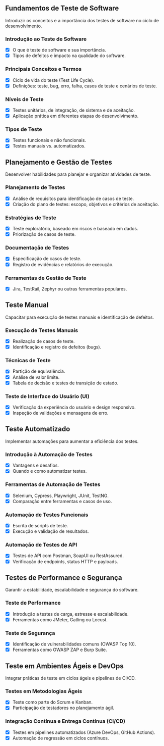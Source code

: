 ## Fundamentos de Teste de Software
Introduzir os conceitos e a importância dos testes de software no ciclo de desenvolvimento.
### Introdução ao Teste de Software
- [x] O que é teste de software e sua importância.
- [x] Tipos de defeitos e impacto na qualidade do software.
### Principais Conceitos e Termos
- [x] Ciclo de vida do teste (Test Life Cycle).
- [x] Definições: teste, bug, erro, falha, casos de teste e cenários de teste.
### Níveis de Teste
- [x] Testes unitários, de integração, de sistema e de aceitação.
- [x] Aplicação prática em diferentes etapas do desenvolvimento.
### Tipos de Teste
- [x] Testes funcionais e não funcionais.
- [x] Testes manuais vs. automatizados.
## Planejamento e Gestão de Testes
Desenvolver habilidades para planejar e organizar atividades de teste.
### Planejamento de Testes
- [x] Análise de requisitos para identificação de casos de teste.
- [x] Criação do plano de testes: escopo, objetivos e critérios de aceitação.
### Estratégias de Teste
- [x] Teste exploratório, baseado em riscos e baseado em dados.
- [x] Priorização de casos de teste.
### Documentação de Testes
- [x] Especificação de casos de teste.
- [x] Registro de evidências e relatórios de execução.
### Ferramentas de Gestão de Teste
- [x] Jira, TestRail, Zephyr ou outras ferramentas populares.
## Teste Manual
Capacitar para execução de testes manuais e identificação de defeitos.
### Execução de Testes Manuais
- [x] Realização de casos de teste.
- [x] Identificação e registro de defeitos (bugs).
### Técnicas de Teste
- [x] Partição de equivalência.
- [x] Análise de valor limite.
- [x] Tabela de decisão e testes de transição de estado.
### Teste de Interface do Usuário (UI)
- [x] Verificação da experiência do usuário e design responsivo.
- [x] Inspeção de validações e mensagens de erro.

## Teste Automatizado
Implementar automações para aumentar a eficiência dos testes.
### Introdução à Automação de Testes
- [x] Vantagens e desafios.
- [x] Quando e como automatizar testes.
### Ferramentas de Automação de Testes
- [x] Selenium, Cypress, Playwright, JUnit, TestNG.
- [x] Comparação entre ferramentas e casos de uso.
### Automação de Testes Funcionais
- [x] Escrita de scripts de teste.
- [x] Execução e validação de resultados.
### Automação de Testes de API
- [x] Testes de API com Postman, SoapUI ou RestAssured.
- [x] Verificação de endpoints, status HTTP e payloads.

## Testes de Performance e Segurança
Garantir a estabilidade, escalabilidade e segurança do software.
### Teste de Performance
- [x] Introdução a testes de carga, estresse e escalabilidade.
- [x] Ferramentas como JMeter, Gatling ou Locust.
### Teste de Segurança
- [x] Identificação de vulnerabilidades comuns (OWASP Top 10).
- [x] Ferramentas como OWASP ZAP e Burp Suite.

## Teste em Ambientes Ágeis e DevOps
Integrar práticas de teste em ciclos ágeis e pipelines de CI/CD.
### Testes em Metodologias Ágeis
- [x] Teste como parte do Scrum e Kanban.
- [x] Participação de testadores no planejamento ágil.
### Integração Contínua e Entrega Contínua (CI/CD)
- [x] Testes em pipelines automatizados (Azure DevOps, GitHub Actions).
- [x] Automação de regressão em ciclos contínuos.

<!--


![](img/livro-008.png)



**Para podermos reivindicar sucesso real em qualquer empreendimento, precisamos levar em conta as necessidades e desejos de todas as partes interessadas e equilibrar essas necessidades e desejos de modo que todos fiquem satisfeitos em certos limites ou acima deles**.

## Conclusão
Seguimos praticamente a mesma estratégia , uma estratégia que orienta as mudanças :
- [x] Entenda o que os clientes realmente querem.
      - [x] Pedidos recém-chegados são inseridos em um backlog em execução, de acordo com algum esquema de priorização, enquanto todo o departamento trabalha para preparar cada elemento dos pedidos de maior prioridade.
      - [x] Conforme os elementos ficam prontos, são verificados por TDD/BDD,CI/CD e etc.
      - [x] Benefícios:
            - [x] Os pedidos recebidos chegam com variações imprevisíveis, por exemplo, em tamanho, prazo, prioridade e personalizações solicitadas.
            - [x] Há um acúmulo de pedidos pendentes em constante mudança em toda a empresa.
            - [x] Pense nisso, de quando esta em um restaurante e pede entradae e o prato principal: Você gostaria de receber a entrada e o prato principal que toda a refeição chegue de uma só vez.
- [x] Altere as ofertas para atender melhor a essa demanda.
- [x] Faça com que a gerência e os trabalhadores se importem novamente com o que estão fazendo (motivação intrínseca).
- [x] Organize o *ambiente* , para que ela tenha capacidade e funcionalidade para atender ao aumento esperado na demanda.

## Desenvolvimento de produtos eficaz
O que torna o desenvolvimento de produtos eficaz? Atender às necessidades das partes interessadas.

Para chegar a um desenvolvimento de produto altamente eficaz, toda a organização deve estar envolvida.

Em organizações compartimentadas (a norma), pode haver um silo de desenvolvimento de produtos. Embora isso em si seja bastante incomum – desenvolvimento de produtos fragmentados e aprimoramento de produtos sendo muito mais comuns, com o trabalho fatiado e enfiado nos silos existentes de marketing, vendas, TI, finanças, etc.

E, finalmente, isso significa quebrar os silos, libertar os especialistas presos dentro de cada um e reuni-los para desenvolver novos “produtos inteiros”.

Fazer isso efetivamente dentro de uma organização em silos – focada em ótimos locais – é um desafio ainda maior.

Talvez ser altamente eficaz nessas condições simplesmente não seja possível.

Acredito que tentar mudar para um lugar de desenvolvimento de produto altamente eficaz tem implicações profundas para a organização como um todo. E não menos importante para a mentalidade que sustenta o modelo em silos – ou seja, a mentalidade analítica.

Princípios de Gestão de Engenharia de Software - https://www.amazon.co.uk/Principles-Software-Engineering-Management-Gilb/dp/0201192462
Engenharia Competitiva: Um Manual para Engenharia de Sistemas, Engenharia de Requisitos e Engenharia de Software Usando Planguage - https://www.amazon.co.uk/Competitive-Engineering-Handbook-Requirements-Planguage/dp/0750665076
Comunicação Não Violenta: Uma Linguagem de Vida - https://www.amazon.co.uk/Nonviolent-Communication-Language-Marshall-Rosenberg/dp/1892005034


# Relato de Experiência
Como podemos melhorar a maneira como priorizamos para melhorar nossas chances de entregar valor rapidamente?
Como sabemos que não estamos apenas construindo a coisa errada mais rápido?
Estamos desperdiçando nossa preciosa capacidade de inovar?

Só porque somos cegos não significa que devemos correr em um quarto escuro que sabemos que contém facas.


## Opinião da pessoa mais bem paga
Acho intrigante que pensemos que é perfeitamente justificado ignorar a economia e seguir o instinto ou, mais comumente, o HiPPO ( Highest Paid Person’s Opinion ). Embora alguns HiPPOs tendam a se sair muito bem aqui, eu sugeriria que essas são as exceções que comprovam a regra.

## Limite o tamanho do WIP
Uma alternativa mais sensata seria limitar nossa desvantagem limitando o tamanho do lote ou incremento.
O objetivo de fazer isso é obter mais informações sobre a probabilidade de a opção ser benéfica.
Este é o "Construir, Medir, Aprender" do  Método Lean Startup.

“Se você não está se movendo na velocidade do mercado, você já está morto – você apenas não parou de respirar ainda.” – Jack Welch


"Cost of Delay é a chave de ouro  que abre muitas portas.  os humanos não são muito bons em distinguir.

O Scrum não tem nada a dizer sobre quais projetos começar, e nada a dizer sobre quando parar e passar para outra coisa.

Todas as outras metodologias de gerenciamento de projetos focam nas três restrições:

| Natural (Restrição)  | Pensamento     |
| -----                | ----           |
| críticas de custo    |  não valor     |
| tempo                |  velocidade    |
| escopo               |  feedback      |

Estamos loucos, fazendo a mesma coisa repetidamente, mas esperando resultados diferentes?

- [X] Nos últimos vinte anos, as organizações se tornaram viciadas na falsa promessa de que a melhor maneira de controlar a entrega de software é o veículo do projeto.
- [X] Nós nos encontramos otimizando para eficiência e fazendo promessas de entregar um escopo especificado em uma data específica e com um orçamento especificado.
- [X] Quando não funciona, culpamos a equipe, culpamos a falta de tempo e esforço no planejamento e no "gerenciamento de riscos".
- [X] Em vez disso, devemos nos concentrar em descobrir, nutrir e acelerar a entrega de valor.
- [X] Nossa missão deve ser limitar nossas desvantagens e maximizar a oportunidade de capitalizar eventos positivos.

Isso requer uma compreensão da economia do fluxo (filas, WIP, tamanhos de lote, etc.), a natureza da demanda e oferta (ideias e a capacidade de executá-las).

precisaria entender a complexidade do desenvolvimento de uma ideia e a natureza semi-caótica de um sistema que envolve humanos imprevisíveis e ideias imprevisíveis.

Vamos dar uma olhada primeiro no lado esquerdo: a parte upstream, antes que alguém tenha escrito uma linha de código ou começado a construir qualquer coisa...



![](img/livro-010.png)

- [x] 2015: Canva Presentations – Expansão da plataforma de design para incluir apresentações.
- [x] 2016: Kofax RPA – A Kofax lança sua plataforma de automação para capturar, processar e gerenciar dados empresariais.
- [ ] 2016: Postman – Ganhou popularidade como ferramenta para testes de APIs, permitindo automação e documentação;
- [x] 2017: Microsoft Power Automate (anteriormente Microsoft Flow) – Microsoft entra no mercado de RPA com integração ao ecossistema Office 365.
- [x] 2018: Blue Prism – Introduz funcionalidades de inteligência artificial (AI) e aprendizado de máquina em sua plataforma.
- [x] 2019: UiPath – Alcança status de “unicórnio” (empresa avaliada em mais de 1 bilhão de dólares), tornando-se líder do setor.
- [x] 2020: Microsoft Power Automate Desktop – Microsoft lança uma versão gratuita da ferramenta para Windows 10, democratizando o acesso ao RPA.
- [ ] 2020: Cypress – Ferramenta moderna para automação de testes de front-end, voltada para aplicações web.
- [x] 2021: NICE RPA – NICE amplia sua solução de RPA com foco em automação assistida e não assistida.
- [ ] 2021: Excel Power Automate – Microsoft intensificou a integração do Excel com ferramentas de automação e Power BI, melhorando sua capacidade de análise de dados e integração.
- [ ] 2021: ClickUp – Ferramenta all-in-one para gerenciamento de projetos e produtividade.
- [ ] 2021: Playwright – Desenvolvido pela Microsoft, competindo com Selenium e Cypress em testes de aplicações web.
- [x] 2022: Testim.io – Ferramenta baseada em inteligência artificial para automação de testes funcionais.
- [x] 2022: Automation Anywhere AARI – Introdução de uma interface de RPA centrada no usuário, permitindo maior acessibilidade para negócios.
- [x] 2023: UiPath Automation Cloud – Expansão das soluções baseadas em nuvem para facilitar a automação escalável.



Nove técnicas essenciais de refatoração de arquitetura que podem ajudá-lo a criar sistemas que resistam ao teste do tempo:

🔘 Modularização: Divida sistemas monolíticos extensos em módulos menores e gerenciáveis para melhor controle e flexibilidade.

🔘 Camadas: organize seu sistema em camadas, como apresentação, negócios e dados, para manter as coisas claras e separadas.

🔘 Microsserviços: transforme aplicativos monolíticos em microsserviços para aumentar a escalabilidade e a capacidade de manutenção.

🔘 Arquitetura orientada a serviços (SOA): use serviços que se comunicam por uma rede para facilitar a reutilização e a integração.

🔘 Arquitetura orientada a eventos: use eventos para desacoplar componentes, tornando seu sistema mais responsivo e flexível.

🔘 DDD (Design Orientado a Domínio): para estruturar seu sistema de forma eficaz, concentre-se nas principais necessidades de negócios e na lógica de domínio.

🔘 Desacoplamento: Reduza as dependências entre os componentes para maior flexibilidade e manutenção mais fácil.

🔘 Refatoração para padrões: aplique padrões de design para resolver problemas comuns e melhorar a estrutura do seu sistema.

🔘 Migração de dados: mude de estruturas de banco de dados antigas para estruturas modernas e eficientes.

Obrigada!


Metodologias de Desenvolvimento de Software Prescritivas X Ágeis

“O pensamento sistêmico é… baseado na crença de que as partes componentes de um sistema podem ser melhor compreendidas no contexto de relacionamentos entre si e com outros sistemas,  em vez de isoladamente ”. [ênfase minha.]

- [x] Metodologias prescritivas são mais presas a etapas, ou seja, o software passa por alguns estágios acordados entre a equipe até ficar pronto.
- [x]
As metodologias ágeis surgiram e ganharam espaço no mercado porque os usuários demoravam muito a receber o produto pelas metodologias prescritivas. Além disso, nem sempre o software tinha o comportamento desejado pelo cliente.




-->
